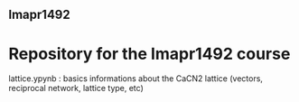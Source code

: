 ## lmapr1492
# Repository for the lmapr1492 course

lattice.ypynb : basics informations about the CaCN2 lattice (vectors, reciprocal network, lattice type, etc)

